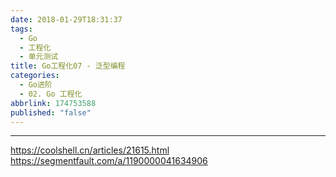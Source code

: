 ```yaml
---
date: 2018-01-29T18:31:37
tags:
  - Go
  - 工程化
  - 单元测试
title: Go工程化07 - 泛型编程
categories:
  - Go进阶
  - 02. Go 工程化
abbrlink: 174753588
published: "false"
---
```




---
https://coolshell.cn/articles/21615.html
https://segmentfault.com/a/1190000041634906

